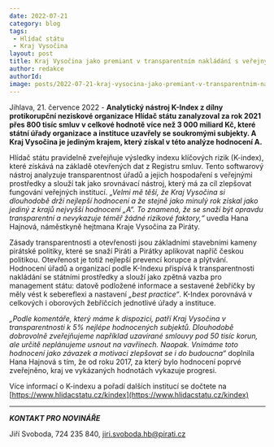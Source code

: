 ```yaml
---
date: 2022-07-21
category: blog
tags:
 - Hlídač státu
 - Kraj Vysočina
layout: post
title: Kraj Vysočina jako premiant v transparentním nakládání s veřejnými prostředky
author: redakce
authorId: 
image: posts/2022-07-21-kraj-vysocina-jako-premiant-v-transparentnim-nakladani-s-verejnymi-prostredky.jpg
---
```


Jihlava, 21. července 2022 - **Analytický nástroj K-Index z dílny protikorupční neziskové organizace Hlídač státu zanalyzoval za rok 2021 přes 800 tisíc smluv v celkové hodnotě více než 3 000 miliard Kč, které státní úřady organizace a instituce uzavřely se soukromými subjekty. A Kraj Vysočina je jediným krajem, který získal v této analýze hodnocení A.**

Hlídač státu pravidelně zveřejňuje výsledky indexu klíčových rizik (K-index), které získává na základě otevřených dat z Registru smluv. Tento softwarový nástroj analyzuje transparentnost úřadů a jejich hospodaření s veřejnými prostředky a slouží tak jako srovnávací nástroj, který má za cíl zlepšovat fungování veřejných institucí. *„Velmi mě těší, že Kraj Vysočina si dlouhodobě drží nejlepší hodnocení a že stejně jako minulý rok získal jako jediný z krajů nejvyšší hodnocení „A“. To znamená, že se snaží být opravdu transparentní a nevykazuje téměř žádné rizikové faktory,“* uvedla Hana Hajnová, náměstkyně hejtmana Kraje Vysočina za Piráty.  

Zásady transparentnosti a otevřenosti jsou základními stavebními kameny pirátské politiky, které se snaží Piráti a Pirátky aplikovat napříč českou politikou. Otevřenost je totiž nejlepší prevencí korupce a plýtvání. Hodnocení úřadů a organizací podle K-Indexu přispívá k transparentnosti nakládání se státními prostředky a slouží jako zpětná vazba pro management státu: datově podložené informace a sestavené žebříčky by měly vést k sebereflexi a nastavení *„best practice“*. K-Index porovnává v celkových i oborových žebříčcích jednotlivé úřady a instituce.

*„Podle komentáře, který máme k dispozici, patří Kraj Vysočina v transparentnosti k 5% nejlépe hodnocených subjektů. Dlouhodobě dobrovolně zveřejňujeme například uzavírané smlouvy pod 50 tisíc korun, ale určitě neplánujeme usnout na vavřínech. Naopak. Vnímáme toto hodnocení jako závazek a motivaci zlepšovat se i do budoucna“* doplnila Hana Hajnová s tím, že od roku 2017, za který bylo hodnocení poprvé zveřejněno, kraj ve vykázaných hodnotách vykazuje progresi.

Více informací o K-indexu a pořadí dalších institucí se dočtete na [https://www.hlidacstatu.cz/kindex](https://www.hlidacstatu.cz/kindex)



---

***KONTAKT PRO NOVINÁŘE*** 

Jiří Svoboda, 724 235 840, <jiri.svoboda.hb@pirati.cz>

